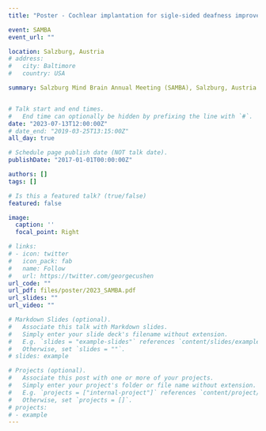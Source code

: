 ```yaml
---
title: "Poster - Cochlear implantation for sigle-sided deafness improves speech perception in both CI and non-CI ears: A longitudinal EEG study"

event: SAMBA
event_url: ""

location: Salzburg, Austria
# address:
#   city: Baltimore
#   country: USA

summary: Salzburg Mind Brain Annual Meeting (SAMBA), Salzburg, Austria


# Talk start and end times.
#   End time can optionally be hidden by prefixing the line with `#`.
date: "2023-07-13T12:00:00Z"
# date_end: "2019-03-25T13:15:00Z"
all_day: true

# Schedule page publish date (NOT talk date).
publishDate: "2017-01-01T00:00:00Z"

authors: []
tags: []

# Is this a featured talk? (true/false)
featured: false

image:
  caption: ''
  focal_point: Right

# links:
# - icon: twitter
#   icon_pack: fab
#   name: Follow
#   url: https://twitter.com/georgecushen
url_code: ""
url_pdf: files/poster/2023_SAMBA.pdf
url_slides: ""
url_video: ""

# Markdown Slides (optional).
#   Associate this talk with Markdown slides.
#   Simply enter your slide deck's filename without extension.
#   E.g. `slides = "example-slides"` references `content/slides/example-slides.md`.
#   Otherwise, set `slides = ""`.
# slides: example

# Projects (optional).
#   Associate this post with one or more of your projects.
#   Simply enter your project's folder or file name without extension.
#   E.g. `projects = ["internal-project"]` references `content/project/deep-learning/index.md`.
#   Otherwise, set `projects = []`.
# projects:
# - example
---
```


